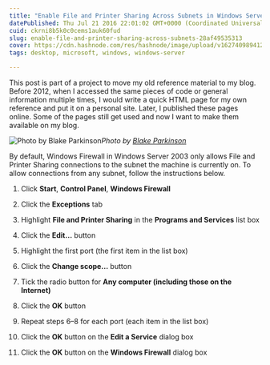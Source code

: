 ```yaml
---
title: "Enable File and Printer Sharing Across Subnets in Windows Server 2003"
datePublished: Thu Jul 21 2016 22:01:02 GMT+0000 (Coordinated Universal Time)
cuid: ckrni8b5k0c0cems1auk60fud
slug: enable-file-and-printer-sharing-across-subnets-28af49535313
cover: https://cdn.hashnode.com/res/hashnode/image/upload/v1627409894121/zX5jWhOlm.jpeg
tags: desktop, microsoft, windows, windows-server

---
```



This post is part of a project to move my old reference material to my blog. Before 2012, when I accessed the same pieces of code or general information multiple times, I would write a quick HTML page for my own reference and put it on a personal site. Later, I published these pages online. Some of the pages still get used and now I want to make them available on my blog.

![Photo by [Blake Parkinson](https://cdn.hashnode.com/res/hashnode/image/upload/v1627409892416/f73yfs_9i.html)](https://cdn-images-1.medium.com/max/6528/1*z5y_JoCKhE_iy_kOIGzL0A.jpeg)*Photo by [Blake Parkinson](https://unsplash.com/@blakeparkinson)*

By default, Windows Firewall in Windows Server 2003 only allows File and Printer Sharing connections to the subnet the machine is currently on. To allow connections from any subnet, follow the instructions below.

1. Click **Start**, **Control Panel**, **Windows Firewall**

1. Click the **Exceptions** tab

1. Highlight **File and Printer Sharing** in the **Programs and Services** list box

1. Click the **Edit…** button

1. Highlight the first port (the first item in the list box)

1. Click the **Change scope…** button

1. Tick the radio button for **Any computer (including those on the Internet)**

1. Click the **OK** button

1. Repeat steps 6–8 for each port (each item in the list box)

1. Click the **OK** button on the **Edit a Service** dialog box

1. Click the **OK** button on the **Windows Firewall** dialog box